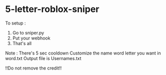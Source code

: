 # 5-letter-roblox-sniper

To setup :
1. Go to sniper.py
2. Put your webhook
3. That's all



Note :
There's 5 sec cooldown
Customize the name word letter you want in word.txt
Output file is Usernames.txt

!!Do not remove the credit!!
